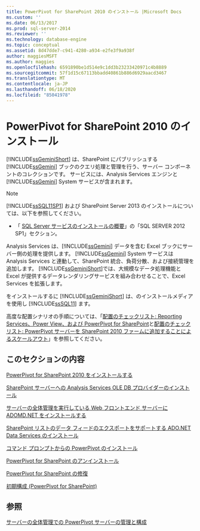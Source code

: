```yaml
---
title: PowerPivot for SharePoint 2010 のインストール |Microsoft Docs
ms.custom: ''
ms.date: 06/13/2017
ms.prod: sql-server-2014
ms.reviewer: ''
ms.technology: database-engine
ms.topic: conceptual
ms.assetid: 8d47dde7-c941-4280-a934-e2fe3f9a938f
author: maggiesMSFT
ms.author: maggies
ms.openlocfilehash: 6591890be1d514e9c1dd3b23233420971c4b8889
ms.sourcegitcommit: 57f1d15c67113bbadd40861b886d6929aacd3467
ms.translationtype: MT
ms.contentlocale: ja-JP
ms.lasthandoff: 06/18/2020
ms.locfileid: "85041978"
---
```

# <a name="powerpivot-for-sharepoint-2010-installation"></a>PowerPivot for SharePoint 2010 のインストール
  [!INCLUDE[ssGeminiShort](../../includes/ssgeminishort-md.md)] は、SharePoint にパブリッシュする [!INCLUDE[ssGemini](../../includes/ssgemini-md.md)] ブックのクエリ処理と管理を行う、サーバー コンポーネントのコレクションです。 サービスには、Analysis Services エンジンと [!INCLUDE[ssGemini](../../includes/ssgemini-md.md)] System サービスが含まれます。  
  
> [!NOTE]  
>  [!INCLUDE[ssSQL11SP1](../../includes/sssql11sp1-md.md)] および SharePoint Server 2013 のインストールについては、以下を参照してください。  
>   
>  -   「 [SQL Server サービスのインストールの概要](../../../2014/sql-server/install/overview-of-sql-server-servicing-installation.md)」の「SQL SERVER 2012 SP1」セクション。  
  
 Analysis Services は、[!INCLUDE[ssGemini](../../includes/ssgemini-md.md)] データを含む Excel ブックにサーバー側の処理を提供します。 [!INCLUDE[ssGemini](../../includes/ssgemini-md.md)] System サービスは Analysis Services と連動して、SharePoint 統合、負荷分散、および接続管理を追加します。 [!INCLUDE[ssGeminiShort](../../includes/ssgeminishort-md.md)]では、大規模なデータ処理機能と Excel が提供するデータレンダリングサービスを組み合わせることで、Excel Services を拡張します。  
  
 をインストールするに [!INCLUDE[ssGeminiShort](../../includes/ssgeminishort-md.md)] は、のインストールメディアを使用し [!INCLUDE[ssSQL11](../../includes/sssql11-md.md)] ます。  
  
 高度な配置シナリオの手順については、「[配置のチェックリスト: Reporting Services、Power View、および PowerPivot for SharePoint](deployment-checklist-reporting-services-power-view-power-pivot-for-sharepoint.md)と[配置のチェックリスト: PowerPivot サーバーを SharePoint 2010 ファームに追加することによるスケールアウト](../../../2014/sql-server/install/deployment-checklist-scale-out-adding-powerpivot-servers-sharepoint-2010-farm.md)」を参照してください。  
  
## <a name="in-this-section"></a>このセクションの内容  
 [PowerPivot for SharePoint 2010 をインストールする](../../../2014/sql-server/install/install-powerpivot-for-sharepoint-2010.md)  
  
 [SharePoint サーバーへの Analysis Services OLE DB プロバイダーのインストール](../../../2014/sql-server/install/install-the-analysis-services-ole-db-provider-on-sharepoint-servers.md)  
  
 [サーバーの全体管理を実行している Web フロントエンド サーバーに ADOMD.NET をインストールする](../../../2014/sql-server/install/install-adomd-net-on-web-front-end-servers-running-central-administration.md)  
  
 [SharePoint リストのデータ フィードのエクスポートをサポートする ADO.NET Data Services のインストール](../../../2014/sql-server/install/install-ado-net-data-services-to-support-data-feed-exports-of-sharepoint-lists.md)  
  
 [コマンド プロンプトからの PowerPivot のインストール](../../../2014/sql-server/install/install-powerpivot-from-the-command-prompt.md)  
  
 [PowerPivot for SharePoint のアンインストール](../../../2014/sql-server/install/uninstall-power-pivot-for-sharepoint.md)  
  
 [PowerPivot for SharePoint の修復](../../../2014/sql-server/install/repair-powerpivot-for-sharepoint.md)  
  
 [初期構成 &#40;PowerPivot for SharePoint&#41;](../../../2014/sql-server/install/initial-configuration-powerpivot-for-sharepoint.md)  
  
## <a name="see-also"></a>参照  
 [サーバーの全体管理での PowerPivot サーバーの管理と構成](https://docs.microsoft.com/analysis-services/power-pivot-sharepoint/power-pivot-server-administration-and-configuration-in-central-administration)  
  
  
